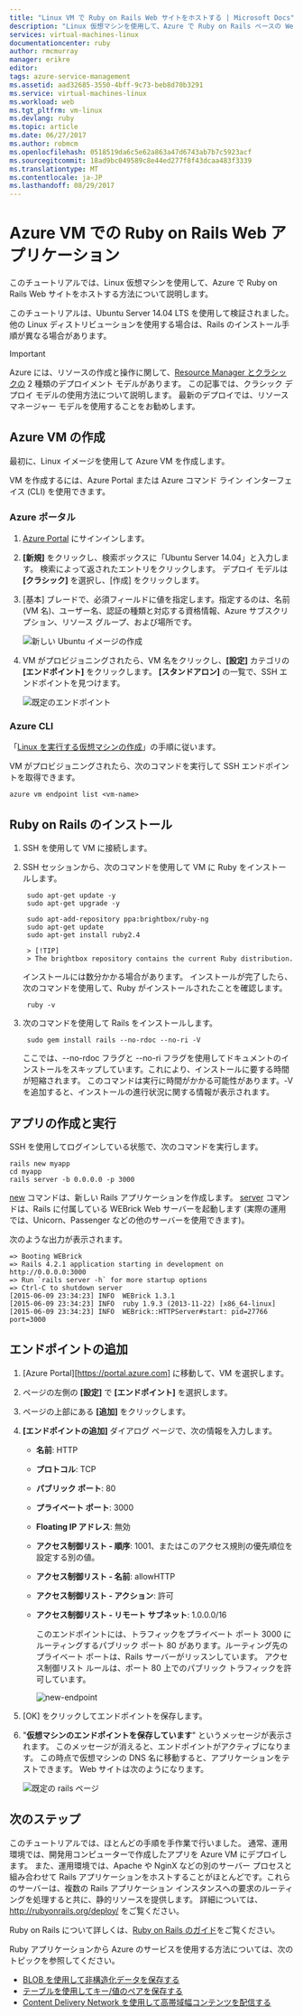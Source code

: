 ```yaml
---
title: "Linux VM で Ruby on Rails Web サイトをホストする | Microsoft Docs"
description: "Linux 仮想マシンを使用して、Azure で Ruby on Rails ベースの Web サイトをセットアップしてホストします。"
services: virtual-machines-linux
documentationcenter: ruby
author: rmcmurray
manager: erikre
editor: 
tags: azure-service-management
ms.assetid: aad32685-3550-4bff-9c73-beb8d70b3291
ms.service: virtual-machines-linux
ms.workload: web
ms.tgt_pltfrm: vm-linux
ms.devlang: ruby
ms.topic: article
ms.date: 06/27/2017
ms.author: robmcm
ms.openlocfilehash: 0518519da6c5e62a863a47d6743ab7b7c5923acf
ms.sourcegitcommit: 18ad9bc049589c8e44ed277f8f43dcaa483f3339
ms.translationtype: MT
ms.contentlocale: ja-JP
ms.lasthandoff: 08/29/2017
---
```

# <a name="ruby-on-rails-web-application-on-an-azure-vm"></a>Azure VM での Ruby on Rails Web アプリケーション
このチュートリアルでは、Linux 仮想マシンを使用して、Azure で Ruby on Rails Web サイトをホストする方法について説明します。  

このチュートリアルは、Ubuntu Server 14.04 LTS を使用して検証されました。 他の Linux ディストリビューションを使用する場合は、Rails のインストール手順が異なる場合があります。

> [!IMPORTANT]
> Azure には、リソースの作成と操作に関して、[Resource Manager とクラシックの](../../../azure-resource-manager/resource-manager-deployment-model.md) 2 種類のデプロイメント モデルがあります。  この記事では、クラシック デプロイ モデルの使用方法について説明します。 最新のデプロイでは、リソース マネージャー モデルを使用することをお勧めします。
>
>

## <a name="create-an-azure-vm"></a>Azure VM の作成
最初に、Linux イメージを使用して Azure VM を作成します。

VM を作成するには、Azure Portal または Azure コマンド ライン インターフェイス (CLI) を使用できます。

### <a name="azure-portal"></a>Azure ポータル
1. [Azure Portal](https://portal.azure.com) にサインインします。
2. **[新規]** をクリックし、検索ボックスに「Ubuntu Server 14.04」と入力します。 検索によって返されたエントリをクリックします。 デプロイ モデルは **[クラシック]** を選択し、[作成] をクリックします。
3. [基本] ブレードで、必須フィールドに値を指定します。指定するのは、名前 (VM 名)、ユーザー名、認証の種類と対応する資格情報、Azure サブスクリプション、リソース グループ、および場所です。

   ![新しい Ubuntu イメージの作成
](./media/virtual-machines-linux-classic-ruby-rails-web-app/createvm.png)

4. VM がプロビジョニングされたら、VM 名をクリックし、**[設定]** カテゴリの **[エンドポイント]** をクリックします。 **[スタンドアロン]** の一覧で、SSH エンドポイントを見つけます。

   ![既定のエンドポイント](./media/virtual-machines-linux-classic-ruby-rails-web-app/endpointsnewportal.png)

### <a name="azure-cli"></a>Azure CLI
「[Linux を実行する仮想マシンの作成][vm-instructions]」の手順に従います。

VM がプロビジョニングされたら、次のコマンドを実行して SSH エンドポイントを取得できます。

    azure vm endpoint list <vm-name>  

## <a name="install-ruby-on-rails"></a>Ruby on Rails のインストール
1. SSH を使用して VM に接続します。
2. SSH セッションから、次のコマンドを使用して VM に Ruby をインストールします。

        sudo apt-get update -y
        sudo apt-get upgrade -y

        sudo apt-add-repository ppa:brightbox/ruby-ng
        sudo apt-get update
        sudo apt-get install ruby2.4

        > [!TIP]
        > The brightbox repository contains the current Ruby distribution.

    インストールには数分かかる場合があります。 インストールが完了したら、次のコマンドを使用して、Ruby がインストールされたことを確認します。

        ruby -v

3. 次のコマンドを使用して Rails をインストールします。

        sudo gem install rails --no-rdoc --no-ri -V

    ここでは、--no-rdoc フラグと --no-ri フラグを使用してドキュメントのインストールをスキップしています。これにより、インストールに要する時間が短縮されます。
    このコマンドは実行に時間がかかる可能性があります。-V を追加すると、インストールの進行状況に関する情報が表示されます。

## <a name="create-and-run-an-app"></a>アプリの作成と実行
SSH を使用してログインしている状態で、次のコマンドを実行します。

    rails new myapp
    cd myapp
    rails server -b 0.0.0.0 -p 3000

[new](http://guides.rubyonrails.org/command_line.html#rails-new) コマンドは、新しい Rails アプリケーションを作成します。 [server](http://guides.rubyonrails.org/command_line.html#rails-server) コマンドは、Rails に付属している WEBrick Web サーバーを起動します  (実際の運用では、Unicorn、Passenger などの他のサーバーを使用できます)。

次のような出力が表示されます。

    => Booting WEBrick
    => Rails 4.2.1 application starting in development on http://0.0.0.0:3000
    => Run `rails server -h` for more startup options
    => Ctrl-C to shutdown server
    [2015-06-09 23:34:23] INFO  WEBrick 1.3.1
    [2015-06-09 23:34:23] INFO  ruby 1.9.3 (2013-11-22) [x86_64-linux]
    [2015-06-09 23:34:23] INFO  WEBrick::HTTPServer#start: pid=27766 port=3000

## <a name="add-an-endpoint"></a>エンドポイントの追加
1. [Azure Portal][https://portal.azure.com] に移動して、VM を選択します。

2. ページの左側の **[設定]** で **[エンドポイント]** を選択します。

3. ページの上部にある **[追加]** をクリックします。

4. **[エンドポイントの追加]** ダイアログ ページで、次の情報を入力します。

   * **名前**: HTTP
   * **プロトコル**: TCP
   * **パブリック ポート**: 80
   * **プライベート ポート**: 3000
   * **Floating IP アドレス**: 無効
   * **アクセス制御リスト - 順序**: 1001、またはこのアクセス規則の優先順位を設定する別の値。
   * **アクセス制御リスト - 名前**: allowHTTP
   * **アクセス制御リスト - アクション**: 許可
   * **アクセス制御リスト - リモート サブネット**: 1.0.0.0/16

     このエンドポイントには、トラフィックをプライベート ポート 3000 にルーティングするパブリック ポート 80 があります。ルーティング先のプライベート ポートは、Rails サーバーがリッスンしています。 アクセス制御リスト ルールは、ポート 80 上でのパブリック トラフィックを許可しています。

     ![new-endpoint](./media/virtual-machines-linux-classic-ruby-rails-web-app/createendpoint.png)

5. [OK] をクリックしてエンドポイントを保存します。

6. "**仮想マシンのエンドポイントを保存しています**" というメッセージが表示されます。 このメッセージが消えると、エンドポイントがアクティブになります。 この時点で仮想マシンの DNS 名に移動すると、アプリケーションをテストできます。 Web サイトは次のようになります。

    ![既定の rails ページ][default-rails-cloud]

## <a name="next-steps"></a>次のステップ
このチュートリアルでは、ほとんどの手順を手作業で行いました。 通常、運用環境では、開発用コンピューターで作成したアプリを Azure VM にデプロイします。 また、運用環境では、Apache や NginX などの別のサーバー プロセスと組み合わせて Rails アプリケーションをホストすることがほとんどです。これらのサーバーは、複数の Rails アプリケーション インスタンスへの要求のルーティングを処理すると共に、静的リソースを提供します。 詳細については、http://rubyonrails.org/deploy/ をご覧ください。

Ruby on Rails について詳しくは、[Ruby on Rails のガイド][rails-guides]をご覧ください。

Ruby アプリケーションから Azure のサービスを使用する方法については、次のトピックを参照してください。

* [BLOB を使用して非構造化データを保存する][blobs]
* [テーブルを使用してキー/値のペアを保存する][tables]
* [Content Delivery Network を使用して高帯域幅コンテンツを配信する][cdn-howto]

<!-- WA.com links -->
[blobs]:../../../storage/blobs/storage-ruby-how-to-use-blob-storage.md
[cdn-howto]:https://azure.microsoft.com/develop/ruby/app-services/
[tables]:../../../cosmos-db/table-storage-how-to-use-ruby.md
[vm-instructions]:createportal.md

<!-- External Links -->
[rails-guides]:http://guides.rubyonrails.org/
[sqlite3]:http://www.sqlite.org/

<!-- Images -->

[default-rails-cloud]:./media/virtual-machines-linux-classic-ruby-rails-web-app/basicrailscloud.png
[vmlist]:./media/virtual-machines-linux-classic-ruby-rails-web-app/vmlist.png
[endpoints]:./media/virtual-machines-linux-classic-ruby-rails-web-app/endpoints.png
[new-endpoint]:./media/virtual-machines-linux-classic-ruby-rails-web-app/newendpoint.png
[new-endpoint1]:./media/virtual-machines-linux-classic-ruby-rails-web-app/newendpoint1.png
